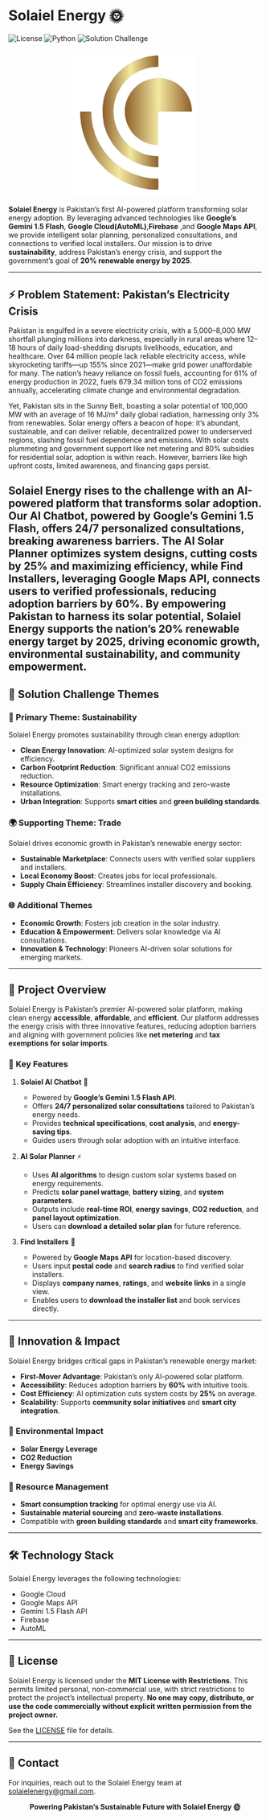 # Solaiel Energy 🌞

![License](https://img.shields.io/badge/license-MIT%20with%20Restrictions-blue.svg)
![Python](https://img.shields.io/badge/python-3.8%2B-blue)
![Solution Challenge](https://img.shields.io/badge/Google%20Solution%20Challenge-2025-green)

<p align="center">
  <img src="logo.png" alt="Solaiel Energy Logo" width="250"/>
</p>

**Solaiel Energy** is Pakistan’s first AI-powered platform transforming solar energy adoption. By leveraging advanced technologies like **Google’s Gemini 1.5 Flash**, **Google Cloud(AutoML)**,**Firebase** ,and **Google Maps API**, we provide intelligent solar planning, personalized consultations, and connections to verified local installers. Our mission is to drive **sustainability**, address Pakistan’s energy crisis, and support the government’s goal of **20% renewable energy by 2025**.

---

## ⚡ Problem Statement: Pakistan’s Electricity Crisis

Pakistan is engulfed in a severe electricity crisis, with a 5,000–8,000 MW shortfall plunging millions into darkness, especially in rural areas where 12–18 hours of daily load-shedding disrupts livelihoods, education, and healthcare. Over 64 million people lack reliable electricity access, while skyrocketing tariffs—up 155% since 2021—make grid power unaffordable for many. The nation’s heavy reliance on fossil fuels, accounting for 61% of energy production in 2022, fuels 679.34 million tons of CO2 emissions annually, accelerating climate change and environmental degradation.

Yet, Pakistan sits in the Sunny Belt, boasting a solar potential of 100,000 MW with an average of 16 MJ/m² daily global radiation, harnessing only 3% from renewables. Solar energy offers a beacon of hope: it’s abundant, sustainable, and can deliver reliable, decentralized power to underserved regions, slashing fossil fuel dependence and emissions. With solar costs plummeting and government support like net metering and 80% subsidies for residential solar, adoption is within reach. However, barriers like high upfront costs, limited awareness, and financing gaps persist.

Solaiel Energy rises to the challenge with an AI-powered platform that transforms solar adoption. Our AI Chatbot, powered by Google’s Gemini 1.5 Flash, offers 24/7 personalized consultations, breaking awareness barriers. The AI Solar Planner optimizes system designs, cutting costs by 25% and maximizing efficiency, while Find Installers, leveraging Google Maps API, connects users to verified professionals, reducing adoption barriers by 60%. By empowering Pakistan to harness its solar potential, Solaiel Energy supports the nation’s 20% renewable energy target by 2025, driving economic growth, environmental sustainability, and community empowerment.
---

## 🎯 Solution Challenge Themes

### 🌱 Primary Theme: Sustainability
Solaiel Energy promotes sustainability through clean energy adoption:
- **Clean Energy Innovation**: AI-optimized solar system designs for efficiency.
- **Carbon Footprint Reduction**: Significant annual CO2 emissions reduction.
- **Resource Optimization**: Smart energy tracking and zero-waste installations.
- **Urban Integration**: Supports **smart cities** and **green building standards**.

### 🌍 Supporting Theme: Trade
Solaiel drives economic growth in Pakistan’s renewable energy sector:
- **Sustainable Marketplace**: Connects users with verified solar suppliers and installers.
- **Local Economy Boost**: Creates jobs for local professionals.
- **Supply Chain Efficiency**: Streamlines installer discovery and booking.

### 🌐 Additional Themes
- **Economic Growth**: Fosters job creation in the solar industry.
- **Education & Empowerment**: Delivers solar knowledge via AI consultations.
- **Innovation & Technology**: Pioneers AI-driven solar solutions for emerging markets.

---

## 🌟 Project Overview
Solaiel Energy is Pakistan’s premier AI-powered solar platform, making clean energy **accessible**, **affordable**, and **efficient**. Our platform addresses the energy crisis with three innovative features, reducing adoption barriers and aligning with government policies like **net metering** and **tax exemptions for solar imports**.

### 🔑 Key Features

1. **Solaiel AI Chatbot** 🤖
   - Powered by **Google’s Gemini 1.5 Flash API**.
   - Offers **24/7 personalized solar consultations** tailored to Pakistan’s energy needs.
   - Provides **technical specifications**, **cost analysis**, and **energy-saving tips**.
   - Guides users through solar adoption with an intuitive interface.

2. **AI Solar Planner** ⚡
   - Uses **AI algorithms** to design custom solar systems based on energy requirements.
   - Predicts **solar panel wattage**, **battery sizing**, and **system parameters**.
   - Outputs include **real-time ROI**, **energy savings**, **CO2 reduction**, and **panel layout optimization**.
   - Users can **download a detailed solar plan** for future reference.

3. **Find Installers** 📍
   - Powered by **Google Maps API** for location-based discovery.
   - Users input **postal code** and **search radius** to find verified solar installers.
   - Displays **company names**, **ratings**, and **website links** in a single view.
   - Enables users to **download the installer list** and book services directly.

---

## 🚀 Innovation & Impact
Solaiel Energy bridges critical gaps in Pakistan’s renewable energy market:
- **First-Mover Advantage**: Pakistan’s only AI-powered solar platform.
- **Accessibility**: Reduces adoption barriers by **60%** with intuitive tools.
- **Cost Efficiency**: AI optimization cuts system costs by **25%** on average.
- **Scalability**: Supports **community solar initiatives** and **smart city integration**.

### 🌱 Environmental Impact
- **Solar Energy Leverage**
- **CO2 Reduction**
- **Energy Savings**

### 🔋 Resource Management
- **Smart consumption tracking** for optimal energy use via AI.
- **Sustainable material sourcing** and **zero-waste installations**.
- Compatible with **green building standards** and **smart city frameworks**.

---

## 🛠️ Technology Stack
Solaiel Energy leverages the following technologies:
- Google Cloud
- Google Maps API
- Gemini 1.5 Flash API
- Firebase
- AutoML

---

## 📜 License
Solaiel Energy is licensed under the **MIT License with Restrictions**. This permits limited personal, non-commercial use, with strict restrictions to protect the project’s intellectual property. **No one may copy, distribute, or use the code commercially without explicit written permission from the project owner.**

See the [LICENSE](LICENSE) file for details.

---

## 🤝 Contact
For inquiries, reach out to the Solaiel Energy team at [solaielenergy@gmail.com](mailto:solaielenergy@gmail.com).

<p align="center">
  <strong>Powering Pakistan’s Sustainable Future with Solaiel Energy 🌞</strong>
</p>